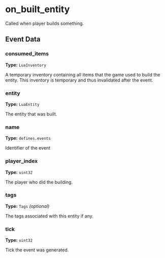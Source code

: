 # on_built_entity

Called when player builds something.

## Event Data

### consumed_items

**Type:** `LuaInventory`

A temporary inventory containing all items that the game used to build the entity. This inventory is temporary and thus invalidated after the event.

### entity

**Type:** `LuaEntity`

The entity that was built.

### name

**Type:** `defines.events`

Identifier of the event

### player_index

**Type:** `uint32`

The player who did the building.

### tags

**Type:** `Tags` *(optional)*

The tags associated with this entity if any.

### tick

**Type:** `uint32`

Tick the event was generated.

